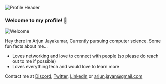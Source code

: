 ![Profile Header](https://imgur.com/gallery/Lw6u78A)
### **Welcome to my profile! 👋**
![Welcome](https://media.giphy.com/media/fT3780EXa2R4lQOBXo/giphy.gif)

Hey there im Arjun Jayakumar, Currently pursuing computer science.
Some fun facts about me...
- Loves networking and love to connect with people (so please do reach out to me if possible)
- Loves everything tech and would love to learn more

Contact me at [Discord](https://discord.com/users/710808321531314248), [Twitter](https://twitter.com/definitelyarjun), [LinkedIn](https://www.linkedin.com/in/arjun-jayakumar-8ab471255/) or arjun.jayan@gmail.com
